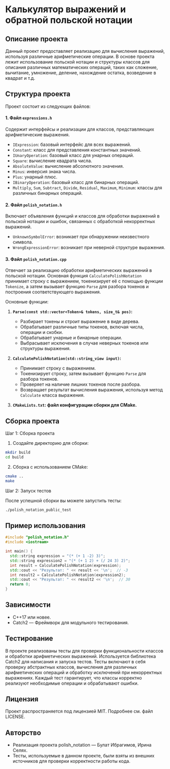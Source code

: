 # Калькулятор выражений и обратной польской нотации

## Описание проекта
Данный проект предоставляет реализацию для вычисления выражений, используя различные арифметические операции. В основе проекта лежит использование польской нотации и структуры классов для описания различных математических операций, таких как сложение, вычитание, умножение, деление, нахождение остатка, возведение в квадрат и т.д.

## Структура проекта
Проект состоит из следующих файлов:
#### 1. Файл `expressions.h`
Содержит интерфейсы и реализации для классов, представляющих арифметические выражения.
+ `IExpression`: базовый интерфейс для всех выражений.
+ `Constant`: класс для представления константных значений.
+ `IUnaryOperation`: базовый класс для унарных операций.
+ `Square`: вычисление квадрата числа.
+ `AbsoluteValue`: вычисление абсолютного значения.
+ `Minus`: инверсия знака числа.
+ `Plus`: унарный плюс.
+ `IBinaryOperation`: базовый класс для бинарных операций.
+ `Multiply`, `Sum`, `Subtract`, `Divide`, `Residual`, `Maximum`, `Minimum`: классы для различных бинарных операций.

#### 2. Файл `polish_notation.h`
Включает объявления функций и классов для обработки выражений в польской нотации и ошибок, связанных с обработкой некорректных выражений.
+ `UnknownSymbolError`: возникает при обнаружении неизвестного символа.
+ `WrongExpressionError`: возникает при неверной структуре выражения.

#### 3. Файл `polish_notation.cpp`
Отвечает за реализацию обработки арифметических выражений в польской нотации. Основная функция `CalculatePolishNotation` принимает строку с выражением, токенизирует её с помощью функции `Tokenize`, а затем вызывает функцию `Parse` для разбора токенов и построения соответствующего выражения.

Основные функции:
1. **`Parse(const std::vector<Token>& tokens, size_t& pos)`:**
   - Разбирает токены и строит выражение в виде дерева.
   - Обрабатывает различные типы токенов, включая числа, операции и скобки.
   - Обрабатывает унарные и бинарные операции.
   - Выбрасывает исключения в случае неверных токенов или структуры выражения.

3. **`CalculatePolishNotation(std::string_view input)`:**
   - Принимает строку с выражением.
   - Токенизирует строку, затем вызывает функцию `Parse` для разбора токенов.
   - Проверяет на наличие лишних токенов после разбора.
   - Возвращает результат вычисления выражения, используя метод `Calculate` класса выражения.

4. **`CMakeLists.txt`: файл конфигурации сборки для CMake.**

## Сборка проекта
Шаг 1: Сборка проекта
1. Создайте директорию для сборки:
```bash
mkdir build
cd build
```
2. Сборка с использованием CMake:
```bash
cmake ..
make 
```
Шаг 2: Запуск тестов

После успешной сборки вы можете запустить тесты:
```bash
./polish_notation_public_test
```

## Пример использования
```cpp
#include "polish_notation.h"
#include <iostream>

int main() {
  std::string expression = "(* (+ 1 -2) 3)";
  std::string expression2 = "(* (+ 1 2) + (/ 24 3) 2)";
  int result = CalculatePolishNotation(expression);
  std::cout << "Результат: " << result << '\n';  // -3
  int result2 = CalculatePolishNotation(expression2);
  std::cout << "Результат: " << result2 << '\n';  // 30
  return 0;
}
```
## Зависимости
- C++17 или новее.
- Catch2 — Фреймворк для модульного тестирования.

## Тестирование
В проекте реализованы тесты для проверки функциональности классов и обработки арифметических выражений. Используется библиотека Catch2 для написания и запуска тестов. Тесты включают в себя проверку абстрактных классов, вычисления для различных арифметических операций и обработку исключений при некорректных выражениях. Каждый тест гарантирует, что классы корректно реализуют необходимые операции и обрабатывают ошибки.

## Лицензия
Проект распространяется под лицензией MIT. Подробнее см. файл LICENSE.

## Авторство
+ Реализация проекта polish_notation — Булат Ибрагимов, Ирина Селях.
+ Тесты, используемые в данном проекте, были взяты из внешних источников для проверки корректности работы кода.
